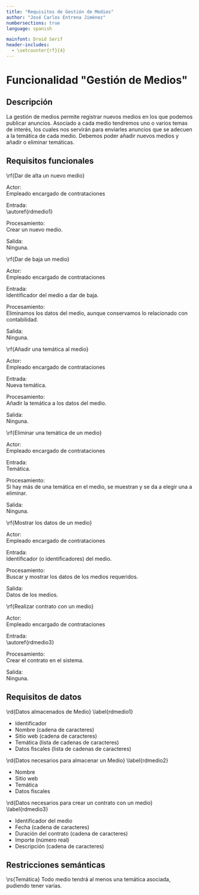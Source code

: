 ```yaml
---
title: "Requisitos de Gestión de Medios"
author: "José Carlos Entrena Jiménez"
numbersections: true
language: spanish

mainfont: Droid Serif
header-includes:
  - \setcounter{rf}{4}
---
```


# Funcionalidad "Gestión de Medios"

## Descripción

La gestión de medios permite registrar nuevos medios en los que podemos publicar anuncios. Asociado a cada medio tendremos uno o varios temas de interés, los cuales nos servirán para enviarles anuncios que se adecuen a la temática de cada medio. Debemos poder añadir nuevos medios y añadir o eliminar temáticas.

## Requisitos funcionales

\rf{Dar de alta un nuevo medio}

Actor:  
Empleado encargado de contrataciones

Entrada:  
\autoref{rdmedio1}

Procesamiento:  
Crear un nuevo medio.

Salida:  
Ninguna.

\rf{Dar de baja un medio}

Actor:  
Empleado encargado de contrataciones

Entrada:  
Identificador del medio a dar de baja.

Procesamiento:  
Eliminamos los datos del medio, aunque conservamos lo relacionado con contabilidad.

Salida:  
Ninguna.

\rf{Añadir una temática al medio}

Actor:  
Empleado encargado de contrataciones

Entrada:  
Nueva temática.

Procesamiento:  
Añadir la temática a los datos del medio.

Salida:  
Ninguna.

\rf{Eliminar una temática de un medio}

Actor:  
Empleado encargado de contrataciones

Entrada:  
Temática.

Procesamiento:  
Si hay más de una temática en el medio, se muestran y se da a elegir una a eliminar.

Salida:  
Ninguna.


\rf{Mostrar los datos de un medio}

Actor:  
Empleado encargado de contrataciones

Entrada:  
Identificador (o identificadores) del medio.

Procesamiento:  
Buscar y mostrar los datos de los medios requeridos.

Salida:  
Datos de los medios.

\rf{Realizar contrato con un medio}

Actor:  
Empleado encargado de contrataciones

Entrada:  
\autoref{rdmedio3}

Procesamiento:  
Crear el contrato en el sistema.

Salida:  
Ninguna.


## Requisitos de datos

\rd{Datos almacenados de Medio}
\label{rdmedio1}

   - Identificador
   - Nombre (cadena de caracteres)
   - Sitio web (cadena de caracteres)
   - Temática (lista de cadenas de caracteres)
   - Datos fiscales (lista de cadenas de caracteres)

\rd{Datos necesarios para almacenar un Medio}
\label{rdmedio2}

   - Nombre
   - Sitio web
   - Temática
   - Datos fiscales

\rd{Datos necesarios para crear un contrato con un medio}
\label{rdmedio3}

   - Identificador del medio
   - Fecha (cadena de caracteres)
   - Duración del contrato (cadena de caracteres)
   - Importe (número real)
   - Descripción (cadena de caracteres)


## Restricciones semánticas

\rs{Temática}
Todo medio tendrá al menos una temática asociada, pudiendo tener varias.
